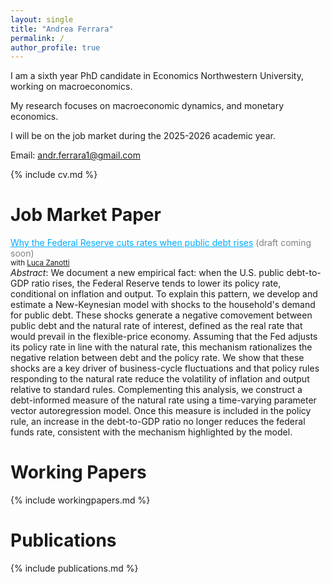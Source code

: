 ```yaml
---
layout: single
title: "Andrea Ferrara"
permalink: /
author_profile: true
---
```


I am a sixth year PhD candidate in Economics Northwestern University, working on macroeconomics.  

My research focuses on macroeconomic dynamics, and monetary economics.

I will be on the job market during the 2025-2026 academic year.

Email: andr.ferrara1@gmail.com

{% include cv.md %}

# Job Market Paper
<span class="archive__item-title" style="color:#00aaff; text-decoration:underline;">Why the Federal Reserve cuts rates when public debt rises</span> <span style="color:gray;">(draft coming soon)</span>   
<small> with [Luca Zanotti](#) </small>   
*Abstract*: We document a new empirical fact: when the U.S. public debt-to-GDP ratio rises, the Federal Reserve tends to lower its policy rate, conditional on inflation and output. To explain this pattern, we develop and estimate a New-Keynesian model with shocks to the household's demand for public debt. These shocks generate a negative comovement between public debt and the natural rate of interest, defined as the real rate that would prevail in the flexible-price economy. Assuming that the Fed adjusts its policy rate in line with the natural rate, this mechanism rationalizes the negative relation between debt and the policy rate. We show that these shocks are a key driver of business-cycle fluctuations and that policy rules responding to the natural rate reduce the volatility of inflation and output relative to standard rules. Complementing this analysis, we construct a debt-informed measure of the natural rate using a time-varying parameter vector autoregression model. Once this measure is included in the policy rule, an increase in the debt-to-GDP ratio no longer reduces the federal funds rate, consistent with the mechanism highlighted by the model.

# Working Papers
{% include workingpapers.md %}  

# Publications
{% include publications.md %}
